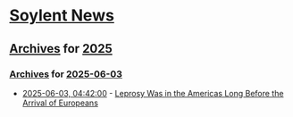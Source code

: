 # [Soylent News](../../../README.md)

## [Archives](../../index.md) for [2025](../index.md)

### [Archives](../../index.md) for [2025-06-03](index.md)

* [2025-06-03, 04:42:00](https://soylentnews.org/article.pl?sid=25/06/01/1533234&from=rss) - [Leprosy Was in the Americas Long Before the Arrival of Europeans](https://soylentnews.org/article.pl?sid=25/06/01/1533234&from=rss)
